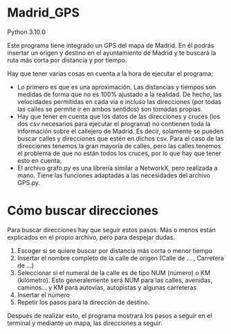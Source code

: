 # Madrid_GPS
Python 3.10.0

Este programa tiene integrado un GPS del mapa de Madrid. En él podrás insertar un origen y destino en el ayuntamiento de Madrid y te buscará la ruta más corta por distancia y por tiempo. 

Hay que tener varias cosas en cuenta a la hora de ejecutar el programa:
  - Lo primero es que es una aproximación. Las distancias y tiempos son medidas de forma que no es 100% ajustado a la realidad. De hecho, las velocidades permitidas en       cada vía e incluso las direcciones (por todas las calles se permite ir en ambos sentidos) son tomadas propias. 
  - Hay que tener en cuenta que los datos de las direcciones y cruces (los dos csv necesarios para ejecutar el programa) no contienen toda la información sobre el           callejero de Madrid. Es decir, solamente se pueden buscar calles y direcciones que estén en dichos csv. Para el caso de las direcciones tenemos la gran mayoría de       calles, pero las calles tenemos el problema de que no están todos los cruces, por lo que hay que tener esto en cuenta. 
  - El archivo grafo.py es una librería similar a NetworkX, pero realizada a mano. Tiene las funciones adaptadas a las necesidades del archivo GPS.py. 

# Cómo buscar direcciones

Para buscar direcciones hay que seguir estos pasos. Más o menos están explicados en el propio archivo, pero para despejar dudas. 
  1. Escoger si se quiere buscar por distancia más corta o menor tiempo
  2. Insertar el nombre completo de la calle de origen (Calle de ... , Carretera de ...)
  3. Seleccionar si el numeral de la calle es de tipo NUM (número) o KM (kilómetro). Esto generalemente será NUM para las calles, avenidas, caminos... y KM para              autovías, autopistas y algunas carreteras
  4. Insertar el número
  5. Repetir los pasos para la dirección de destino. 
  
Después de realizar esto, el programa mostrará los pasos a seguir en el terminal y mediante un mapa, las direcciones a seguir. 
